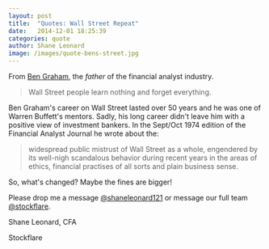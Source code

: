 ```yaml
---
layout: post
title:  "Quotes: Wall Street Repeat"
date:   2014-12-01 18:25:39
categories: quote
author: Shane Leonard
image: /images/quote-bens-street.jpg
---
```


From [Ben Graham](http://en.wikipedia.org/wiki/Benjamin_Graham), the *father* of the financial analyst industry.

> Wall Street people learn nothing and forget everything.

Ben Graham's career on Wall Street lasted over 50 years and he was one of Warren Buffett's mentors. Sadly, his long career didn't leave him with a positive view of investment bankers. In the Sept/Oct 1974 edition of the Financial Analyst Journal he wrote about the:

> widespread public mistrust of Wall Street as a whole, engendered by its well-nigh scandalous behavior during recent years in the areas of ethics, financial practises of all sorts and plain business sense.

So, what's changed? Maybe the fines are bigger!

Please drop me a message [@shaneleonard121](https://twitter.com/shaneleonard121) or message our full team [@stockflare](https://twitter.com/stockflare).

Shane Leonard, CFA

Stockflare